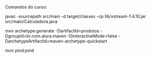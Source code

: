 Comandos do curso:

javac -sourcepath src/main -d target/classes -cp lib/xstream-1.4.10.jar  src/main/Calculadora.java

mvn archetype:generate -DartifactId=produtos -DgroupId=br.com.alura.maven -DinteractiveMode=false -DarchetypeArtifactId=maven-archetype-quickstart

mvn pmd:pmd